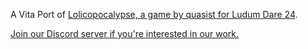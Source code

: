 A Vita Port of [Lolicopocalypse, a game by quasist for Ludum Dare 24](http://ludumdare.com/compo/ludum-dare-24/?action=preview&uid=14722).

[Join our Discord server if you're interested in our work.](http://discord.cbps.xyz)
